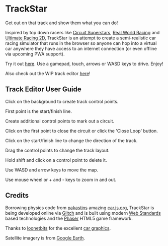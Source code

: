 # TrackStar

Get out on that track and show them what you can do!

Inspired by top down racers like [Circuit Superstars](https://store.steampowered.com/app/1097130/Circuit_Superstars/), [Real World Racing](https://steamcommunity.com/sharedfiles/filedetails/?id=94564971) and [Ultimate Racing 2D](https://store.steampowered.com/app/808080/Ultimate_Racing_2D/), TrackStar is an attempt to create a semi-realistic car racing simulator that runs in the browser so anyone can hop into a virtual car anywhere they have access to an internet connection (or even offline via upcoming PWA support).

Try it out [here](http://trackstar.glitch.me/). Use a gamepad, touch, arrows or WASD keys to drive. Enjoy!

Also check out the WIP track editor [here](http://trackstar.glitch.me/editor)!

## Track Editor User Guide

Click on the background to create track control points.

First point is the start/finish line.

Create additional control points to mark out a circuit.

Click on the first point to close the circuit or click the 'Close Loop' button.

Click on the start/finish line to change the direction of the track.

Drag the control points to change the track layout.

Hold shift and click on a control point to delete it.

Use WASD and arrow keys to move the map.

Use mouse wheel or + and - keys to zoom in and out.

## Credits

Borrowing physics code from [pakastins](https://github.com/pakastin) amazing [car.js.org](https://car.js.org/), TrackStar is being developed online via [Glitch](https://glitch.com/) and is built using modern [Web Standards](https://www.w3.org/standards/) based technologies and the [Phaser](https://phaser.io/) HTML5 game framework.

Thanks to [loonetbits](https://opengameart.org/users/looneybits) for the excellent [car graphics](https://opengameart.org/content/2d-race-cars).

Satellite imagery is from [Google Earth](https://www.google.com/earth/).
